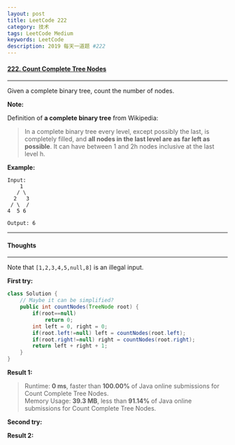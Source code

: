 ```yaml
---
layout: post
title: LeetCode 222
category: 技术
tags: LeetCode Medium
keywords: LeetCode
description: 2019 每天一道题 #222
---
```


#### [222. Count Complete Tree Nodes](https://leetcode.com/problems/count-complete-tree-nodes/)
---
Given a complete binary tree, count the number of nodes.

**Note:**

Definition of **a complete binary tree** from Wikipedia:
> In a complete binary tree every level, except possibly the last, is completely filled, and **all nodes in the last level are as far left as possible**. It can have between 1 and 2h nodes inclusive at the last level h.

**Example:**
```
Input: 
    1
   / \
  2   3
 / \  /
4  5 6

Output: 6
```
---
#### Thoughts
---
Note that
`[1,2,3,4,5,null,8]` is an illegal input. 

**First try:**
```Java
class Solution {
    // Maybe it can be simplified?
    public int countNodes(TreeNode root) {
        if(root==null)
            return 0;
        int left = 0, right = 0;
        if(root.left!=null) left = countNodes(root.left);
        if(root.right!=null) right = countNodes(root.right);
        return left + right + 1;
    }
}
```

**Result 1:**
> Runtime: **0 ms**, faster than **100.00%** of Java online submissions for Count Complete Tree Nodes.  
Memory Usage: **39.3 MB**, less than **91.14%** of Java online submissions for Count Complete Tree Nodes.

**Second try:**


**Result 2:**

